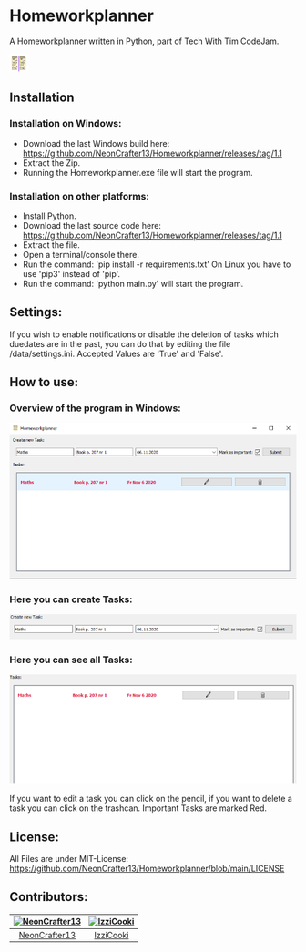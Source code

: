 # Homeworkplanner
A Homeworkplanner written in Python, part of Tech With Tim CodeJam.

![Logo](https://github.com/NeonCrafter13/Homeworkplanner/blob/1.1/data/icon.png)

## Installation
### Installation on Windows:
* Download the last Windows build here: https://github.com/NeonCrafter13/Homeworkplanner/releases/tag/1.1
* Extract the Zip.
* Running the Homeworkplanner.exe file will start the program.

### Installation on other platforms:
* Install Python.
* Download the last source code here: https://github.com/NeonCrafter13/Homeworkplanner/releases/tag/1.1
* Extract the file.
* Open a terminal/console there.
* Run the command: 'pip install -r requirements.txt' On Linux you have to use 'pip3' instead of 'pip'.
* Run the command: 'python main.py' will start the program.

## Settings:
If you wish to enable notifications or disable the deletion of tasks which duedates are in the past,
you can do that by editing the file /data/settings.ini. Accepted Values are 'True' and 'False'.

## How to use:
### Overview of the program in Windows:
![Info1](https://github.com/NeonCrafter13/Homeworkplanner/blob/Images/data/Homeworkplanner..PNG)
### Here you can create Tasks:
![Info2](https://github.com/NeonCrafter13/Homeworkplanner/blob/Images/data/Create%20Task.PNG)
### Here you can see all Tasks:
![Info3](https://github.com/NeonCrafter13/Homeworkplanner/blob/Images/data/TaskList.PNG)

If you want to edit a task you can click on the pencil,
if you want to delete a task you can click on the trashcan.
Important Tasks are marked Red.

## License:
All Files are under MIT-License:
https://github.com/NeonCrafter13/Homeworkplanner/blob/main/LICENSE

## Contributors:
[<img alt="NeonCrafter13" src="https://avatars0.githubusercontent.com/u/62461337?v=4&s=117 width=117">](https://github.com/NeonCrafter13) |[<img alt="IzziCooki" src="https://avatars1.githubusercontent.com/u/63527400?v=4&s=117 width=117">](https://github.com/IzziCooki) |
:---:|:---:|
[NeonCrafter13](https://github.com/NeonCrafter13)|[IzziCooki](https://github.com/IzziCooki)|

